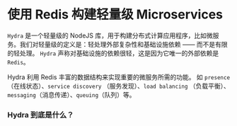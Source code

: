 # 使用 Redis 构建轻量级 Microservices

`Hydra` 是一个轻量级的 NodeJS 库，用于构建分布式计算应用程序，比如微服务。我们对轻量级的定义是：轻处理外部复杂性和基础设施依赖 —— 而不是有限的轻处理。
`Hydra` 声称对基础设施的依赖很轻，这是因为它唯一的外部依赖是 `Redis`。

Hydra 利用 Redis 丰富的数据结构来实现重要的微服务所需的功能。
如 `presence`（在线状态）、`service discovery` （服务发现）、`load balancing` （负载平衡）、`messaging`（消息传递）、`queuing`（队列）等。

### Hydra 到底是什么？